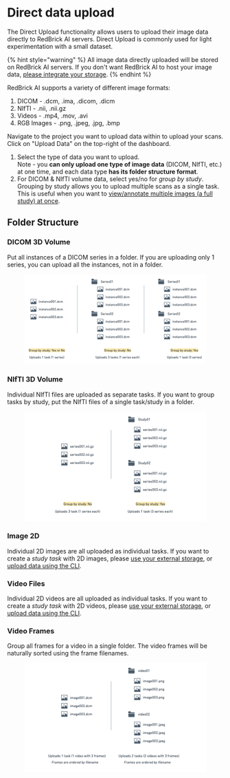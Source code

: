 # Direct data upload

The Direct Upload functionality allows users to upload their image data directly to RedBrick AI servers. Direct Upload is commonly used for light experimentation with a small dataset.&#x20;

{% hint style="warning" %}
All image data directly uploaded will be stored on RedBrick AI servers. If you don't want RedBrick AI to host your image data, [please integrate your storage](import-cloud-data.md).
{% endhint %}

RedBrick AI supports a variety of different image formats:&#x20;

1. DICOM - .dcm, .ima, .dicom, .dicm
2. NIfTI - .nii, .nii.gz
3. Videos - .mp4, .mov, .avi
4. RGB Images - .png, .jpeg, .jpg, .bmp

Navigate to the project you want to upload data within to upload your scans. Click on "Upload Data" on the top-right of the dashboard.&#x20;

1. Select the type of data you want to upload. \
   Note - you **can only upload one type of image data** (DICOM, NIfTI, etc.) at one time, and each data type **has its folder structure format**.
2. For DICOM & NIfTI volume data, select yes/no for _group by study_. Grouping by study allows you to upload multiple scans as a single task. This is useful when you want to [view/annotate multiple images (a full study) at once](https://docs.redbrickai.com/annotation/overview#how-tasks-work-with-dicom-annotation).&#x20;

## Folder Structure

### DICOM 3D Volume

Put all instances of a DICOM series in a folder. If you are uploading only 1 series, you can upload all the instances, not in a folder.&#x20;

<figure><img src="../.gitbook/assets/Label evaluation.png" alt=""><figcaption></figcaption></figure>

### NIfTI 3D Volume

Individual NIfTI files are uploaded as separate tasks. If you want to group tasks by study, put the NIfTI files of a single task/study in a folder.&#x20;

<figure><img src="../.gitbook/assets/Label evaluation (6).png" alt=""><figcaption></figcaption></figure>

### Image 2D

Individual 2D images are all uploaded as individual tasks. If you want to create a _study task_ with 2D images, please [use your external storage](import-cloud-data.md), or [upload data using the CLI](../python-sdk/cli-overview/importing-data/).

### Video Files

Individual 2D videos are all uploaded as individual tasks. If you want to create a _study task_ with 2D videos, please [use your external storage](import-cloud-data.md), or [upload data using the CLI](../python-sdk/cli-overview/importing-data/).

### Video Frames

Group all frames for a video in a single folder. The video frames will be naturally sorted using the frame filenames.&#x20;

<figure><img src="../.gitbook/assets/Label evaluation (5).png" alt=""><figcaption></figcaption></figure>
